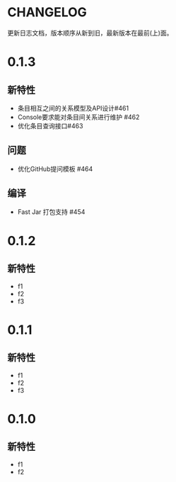 # CHANGELOG

更新日志文档，版本顺序从新到旧，最新版本在最前(上)面。

# 0.1.3

## 新特性

- 条目相互之间的关系模型及API设计#461
- Console要求能对条目间关系进行维护 #462
- 优化条目查询接口#463

## 问题

- 优化GitHub提问模板 #464

## 编译

- Fast Jar 打包支持 #454

# 0.1.2

## 新特性

- f1
- f2
- f3

# 0.1.1

## 新特性

- f1
- f2
- f3

# 0.1.0

## 新特性

- f1
- f2
